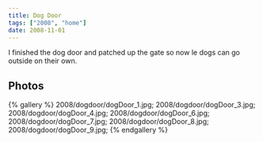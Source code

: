 ```yaml
---
title: Dog Door
tags: ["2008", "home"]
date: 2008-11-01
---
```

I finished the dog door and patched up the gate so now le dogs can go outside on their own.

## Photos 

{% gallery %} 
2008/dogdoor/dogDoor_1.jpg;
2008/dogdoor/dogDoor_3.jpg;
2008/dogdoor/dogDoor_4.jpg;
2008/dogdoor/dogDoor_6.jpg;
2008/dogdoor/dogDoor_7.jpg;
2008/dogdoor/dogDoor_8.jpg;
2008/dogdoor/dogDoor_9.jpg;
{% endgallery %}
